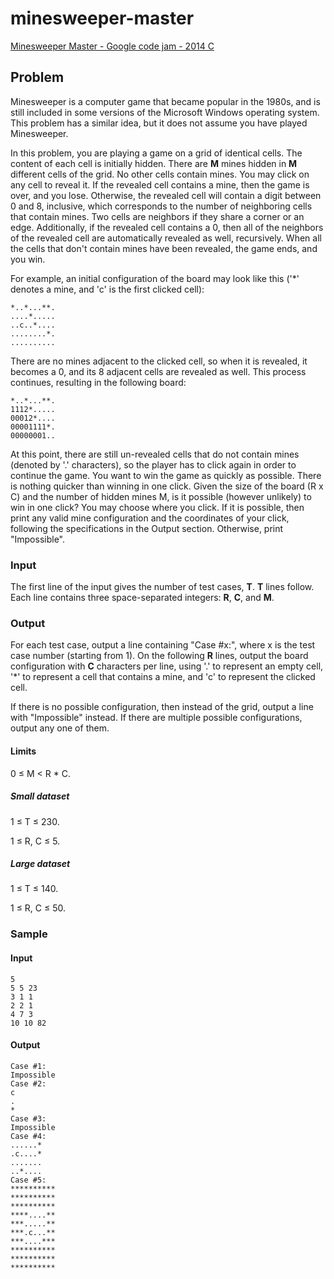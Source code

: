 # minesweeper-master
[Minesweeper Master - Google code jam - 2014 C](https://code.google.com/codejam/contest/2974486/dashboard#s=p2)

## Problem
Minesweeper is a computer game that became popular in the 1980s, and is still included in some versions of the Microsoft Windows operating system. This problem has a similar idea, but it does not assume you have played Minesweeper.

In this problem, you are playing a game on a grid of identical cells. The content of each cell is initially hidden. There are **M** mines hidden in **M** different cells of the grid. No other cells contain mines. You may click on any cell to reveal it. If the revealed cell contains a mine, then the game is over, and you lose. Otherwise, the revealed cell will contain a digit between 0 and 8, inclusive, which corresponds to the number of neighboring cells that contain mines. Two cells are neighbors if they share a corner or an edge. Additionally, if the revealed cell contains a 0, then all of the neighbors of the revealed cell are automatically revealed as well, recursively. When all the cells that don't contain mines have been revealed, the game ends, and you win.

For example, an initial configuration of the board may look like this ('*' denotes a mine, and 'c' is the first clicked cell):

```
*..*...**.
....*.....
..c..*....
........*.
..........
```

There are no mines adjacent to the clicked cell, so when it is revealed, it becomes a 0, and its 8 adjacent cells are revealed as well. This process continues, resulting in the following board:
```
*..*...**.
1112*.....
00012*....
00001111*.
00000001..
```
At this point, there are still un-revealed cells that do not contain mines (denoted by '.' characters), so the player has to click again in order to continue the game.
You want to win the game as quickly as possible. There is nothing quicker than winning in one click. Given the size of the board (R x C) and the number of hidden mines M, is it possible (however unlikely) to win in one click? You may choose where you click. If it is possible, then print any valid mine configuration and the coordinates of your click, following the specifications in the Output section. Otherwise, print "Impossible".

### Input
The first line of the input gives the number of test cases, **T**. **T** lines follow. Each line contains three space-separated integers: **R**, **C**, and **M**.

### Output
For each test case, output a line containing "Case #x:", where x is the test case number (starting from 1). On the following **R** lines, output the board configuration with **C** characters per line, using '.' to represent an empty cell, '*' to represent a cell that contains a mine, and 'c' to represent the clicked cell.

If there is no possible configuration, then instead of the grid, output a line with "Impossible" instead. If there are multiple possible configurations, output any one of them.

#### Limits
0 ≤ M < R * C.
##### Small dataset
1 ≤ T ≤ 230.

1 ≤ R, C ≤ 5.
##### Large dataset
1 ≤ T ≤ 140.

1 ≤ R, C ≤ 50.

### Sample

#### Input
```
5
5 5 23
3 1 1
2 2 1
4 7 3
10 10 82
```
 	
#### Output 
```
Case #1:
Impossible
Case #2:
c
.
*
Case #3:
Impossible
Case #4:
......*
.c....*
.......
..*....
Case #5:
**********
**********
**********
****....**
***.....**
***.c...**
***....***
**********
**********
**********
```
